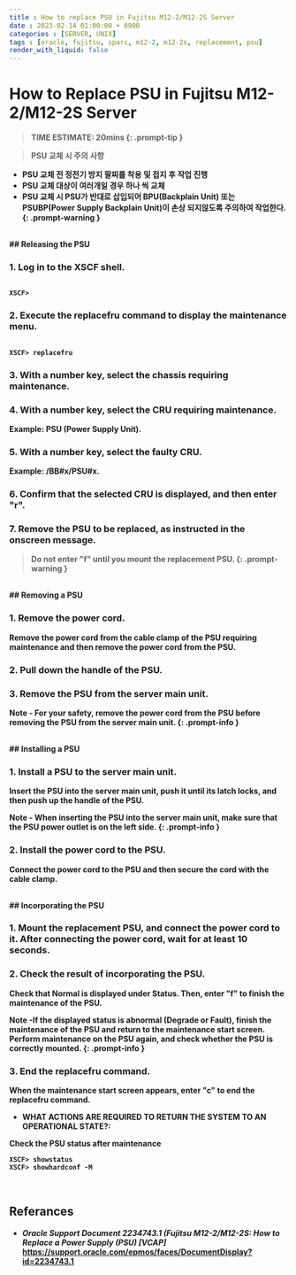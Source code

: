 ```yaml
---
title : How to replace PSU in Fujitsu M12-2/M12-2S Server
date : 2023-02-14 01:00:00 + 0900
categories : [SERVER, UNIX]
tags : [oracle, fujitsu, sparc, m12-2, m12-2s, replacement, psu]
render_with_liquid: false
---
```



# <b>How to Replace PSU in Fujitsu M12-2/M12-2S Server 

> TIME ESTIMATE: 20mins
{: .prompt-tip }


> <b> PSU 교체 시 주의 사항 </b>
*  PSU 교체 전 정전기 방지 팔찌를 착용 및 접지 후 작업 진행
* PSU 교체 대상이 여러개일 경우 하나 씩 교체 
* PSU 교체 시 PSU가 반대로 삽입되어 BPU(Backplain Unit) 또는 PSUBP(Power Supply Backplain Unit)이 손상 되지않도록 주의하여 작업한다.
{: .prompt-warning }


<br>
## <b>Releasing the PSU

### 1. Log in to the XSCF shell.
```

XSCF>

```

### 2. Execute the replacefru command to display the maintenance menu.
```

XSCF> replacefru

```


### 3. With a number key, select the chassis requiring maintenance.

### 4. With a number key, select the CRU requiring maintenance.
Example: PSU (Power Supply Unit).


### 5. With a number key, select the faulty CRU.
Example: /BB#x/PSU#x.
	

### 6. Confirm that the selected CRU is displayed, and then enter "r".

### 7. Remove the PSU to be replaced, as instructed in the onscreen message.
> Do not enter "f" until you mount the replacement PSU.
{: .prompt-warning }  

  
<br>  
## <b>Removing a PSU

### 1. Remove the power cord.
   Remove the power cord from the cable clamp of the PSU requiring maintenance and then remove the power cord from the PSU.

### 2. Pull down the handle of the PSU.

### 3. Remove the PSU from the server main unit.

> 
Note - For your safety, remove the power cord from the PSU before removing the PSU from
the server main unit.
{: .prompt-info }


<br>
## <b>Installing a PSU

### 1. Install a PSU to the server main unit.
   Insert the PSU into the server main unit, push it until its latch locks, and then push up the handle of the PSU.
> 
Note - When inserting the PSU into the server main unit, make sure that the PSU power
outlet is on the left side.
{: .prompt-info }

### 2. Install the power cord to the PSU.
   Connect the power cord to the PSU and then secure the cord with the cable clamp.


<br> 
## <b>Incorporating the PSU

### 1. Mount the replacement PSU, and connect the power cord to it. After connecting the power cord, wait for at least 10 seconds.

### 2. Check the result of incorporating the PSU.
Check that Normal is displayed under Status. Then, enter "f" to finish the maintenance of the PSU.

>
Note -If the displayed status is abnormal (Degrade or Fault), finish the maintenance of
the PSU and return to the maintenance start screen. Perform maintenance on the
PSU again, and check whether the PSU is correctly mounted.
{: .prompt-info }

### 3. End the replacefru command.
When the maintenance start screen appears, enter "c" to end the replacefru command.

- WHAT ACTIONS ARE REQUIRED TO RETURN THE SYSTEM TO AN OPERATIONAL STATE?:

Check the PSU status after maintenance

```
XSCF> showstatus
XSCF> showhardconf -M
``` 

<br> 

## <b> Referances </b>

- _Oracle Support Document 2234743.1 (Fujitsu M12-2/M12-2S: How to Replace a Power Supply (PSU) [VCAP]_  <https://support.oracle.com/epmos/faces/DocumentDisplay?id=2234743.1>

